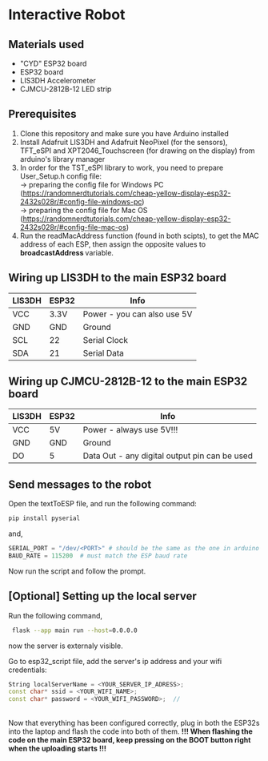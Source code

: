 # Interactive Robot

## Materials used
<ul>
  <li>
    "CYD" ESP32 board
  </li>
  <li>
    ESP32 board
  </li>
  <li>
    LIS3DH Accelerometer
  </li>
  <li>
    CJMCU-2812B-12 LED strip
  </li>
</ul>

## Prerequisites
1. Clone this repository and make sure you have Arduino installed
2. Install Adafruit LIS3DH and Adafruit NeoPixel (for the sensors), TFT_eSPI and XPT2046_Touchscreen (for drawing on the display) from arduino's library manager
3. In order for the TST_eSPI library to work, you need to prepare User_Setup.h config file:
<br>    -> preparing the config file for Windows PC (https://randomnerdtutorials.com/cheap-yellow-display-esp32-2432s028r/#config-file-windows-pc)
<br>    -> preparing the config file for Mac OS (https://randomnerdtutorials.com/cheap-yellow-display-esp32-2432s028r/#config-file-mac-os)
4. Run the readMacAddress function (found in both scipts), to get the MAC address of each ESP, then assign the opposite values to <b> broadcastAddress </b> variable.

## Wiring up LIS3DH to the main ESP32 board
LIS3DH | ESP32 | Info | 
--- | --- | --- 
VCC | 3.3V | Power - you can also use 5V 
GND | GND | Ground 
SCL | 22 | Serial Clock 
SDA | 21 | Serial Data 

## Wiring up CJMCU-2812B-12 to the main ESP32 board
LIS3DH | ESP32 | Info 
--- | --- | --- 
VCC | 5V | Power - always use 5V!!! | 
GND | GND | Ground |
DO | 5 | Data Out - any digital output pin can be used |

## Send messages to the robot
Open the textToESP file, and run the following command:
```bash
pip install pyserial
```
and,
```python
SERIAL_PORT = "/dev/<PORT>" # should be the same as the one in arduino (go to Tools -> Port)
BAUD_RATE = 115200  # must match the ESP baud rate
```
Now run the script and follow the prompt.
<br>

## [Optional] Setting up the local server
Run the following command,
```bash
 flask --app main run --host=0.0.0.0
```
now the server is externaly visible.

Go to esp32_script file, add the server's ip address and your wifi credentials:
```cpp
String localServerName = <YOUR_SERVER_IP_ADRESS>;
const char* ssid = <YOUR_WIFI_NAME>;
const char* password = <YOUR_WIFI_PASSWORD>;  //
```
<br>
Now that everything has been configured correctly, plug in both the ESP32s into the laptop and flash the code into both of them. <b>!!! When flashing the code on the main ESP32 board, keep pressing on the BOOT button right when the uploading starts !!!</b>
